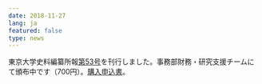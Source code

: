 ```yaml
---
date: 2018-11-27
lang: ja
featured: false
type: news
---
```

東京大学史料編纂所報<a href="/publication/syoho/syoho0053.html" target="_blank">第53号</a>を刊行しました。事務部財務・研究支援チームにて頒布中です（700円）。<a href="/publication/mousikomi20181128.pdf" target="_blank">購入申込書</a>。
